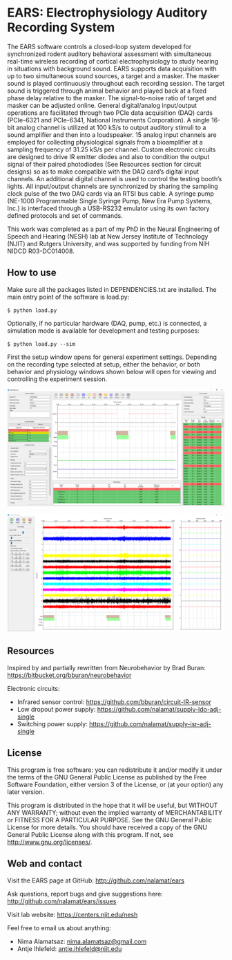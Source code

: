 # EARS: Electrophysiology Auditory Recording System

The EARS software controls a closed-loop system developed for synchronized rodent auditory behavioral assessment with simultaneous real-time wireless recording of cortical electrophysiology to study hearing in situations with background sound. EARS supports data acquisition with up to two simultaneous sound sources, a target and a masker. The masker sound is played continuously throughout each recording session. The target sound is triggered through animal behavior and played back at a fixed phase delay relative to the masker. The signal-to-noise ratio of target and masker can be adjusted online. General digital/analog input/output operations are facilitated through two PCIe data acquisition (DAQ) cards (PCIe-6321 and PCIe-6341, National Instruments Corporation). A single 16-bit analog channel is utilized at 100 kS/s to output auditory stimuli to a sound amplifier and then into a loudspeaker. 15 analog input channels are employed for collecting physiological signals from a bioamplifier at a sampling frequency of 31.25 kS/s per channel. Custom electronic circuits are designed to drive IR emitter diodes and also to condition the output signal of their paired photodiodes (See Resources section for circuit designs) so as to make compatible with the DAQ card’s digital input channels. An additional digital channel is used to control the testing booth’s lights. All input/output channels are synchronized by sharing the sampling clock pulse of the two DAQ cards via an RTSI bus cable. A syringe pump (NE-1000 Programmable Single Syringe Pump, New Era Pump Systems, Inc.) is interfaced through a USB-RS232 emulator using its own factory defined protocols and set of commands.

This work was completed as a part of my PhD in the Neural Engineering of Speech and Hearing (NESH) lab at New Jersey Institute of Technology (NJIT) and Rutgers University, and was supported by funding from NIH NIDCD R03-DC014008.


## How to use

Make sure all the packages listed in DEPENDENCIES.txt are installed.
The main entry point of the software is load.py:

    $ python load.py

Optionally, if no particular hardware (DAQ, pump, etc.) is connected,
a simulation mode is available for development and testing purposes:

    $ python load.py --sim

First the setup window opens for general experiment settings. Depending on the
recording type selected at setup, either the behavior, or both behavior and
physiology windows shown below will open for viewing and controlling the
experiment session.

![Alt text](images/screenshot-1.png?raw=true "Behavior Window")

![Alt text](images/screenshot-2.png?raw=true "Physiology Window")


## Resources

Inspired by and partially rewritten from Neurobehavior by Brad Buran:
https://bitbucket.org/bburan/neurobehavior

Electronic circuits:
- Infrared sensor control: https://github.com/bburan/circuit-IR-sensor
- Low dropout power supply: https://github.com/nalamat/supply-ldo-adj-single
- Switching power supply: https://github.com/nalamat/supply-isr-adj-single


## License

This program is free software: you can redistribute it and/or modify it under
the terms of the GNU General Public License as published by the Free Software
Foundation, either version 3 of the License, or (at your option) any later
version.

This program is distributed in the hope that it will be useful, but WITHOUT ANY
WARRANTY; without even the implied warranty of MERCHANTABILITY or FITNESS FOR A
PARTICULAR PURPOSE. See the GNU General Public License for more details.
You should have received a copy of the GNU General Public License along with
this program. If not, see <http://www.gnu.org/licenses/>.


## Web and contact

Visit the EARS page at GitHub:
http://github.com/nalamat/ears

Ask questions, report bugs and give suggestions here:
http://github.com/nalamat/ears/issues

Visit lab website:
https://centers.njit.edu/nesh

Feel free to email us about anything:
- Nima Alamatsaz: nima.alamatsaz@gmail.com
- Antje Ihlefeld: antje.ihlefeld@njit.edu

